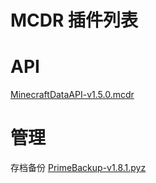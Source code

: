 # MCDR 插件列表

# API
[MinecraftDataAPI-v1.5.0.mcdr](https://mcdreforged.com/zh-CN/plugin/minecraft_data_api)  

# 管理
存档备份 [PrimeBackup-v1.8.1.pyz](https://mcdreforged.com/zh-CN/plugin/prime_backup)  